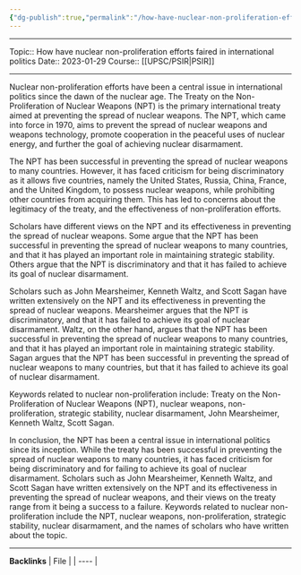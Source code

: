 ```yaml
---
{"dg-publish":true,"permalink":"/how-have-nuclear-non-proliferation-efforts-faired-in-international-politics/"}
---
```


----
Topic:: How have nuclear non-proliferation efforts faired in  international politics
Date:: 2023-01-29
Course:: [[UPSC/PSIR\|PSIR]] 

----
Nuclear non-proliferation efforts have been a central issue in international politics since the dawn of the nuclear age. The Treaty on the Non-Proliferation of Nuclear Weapons (NPT) is the primary international treaty aimed at preventing the spread of nuclear weapons. The NPT, which came into force in 1970, aims to prevent the spread of nuclear weapons and weapons technology, promote cooperation in the peaceful uses of nuclear energy, and further the goal of achieving nuclear disarmament.

The NPT has been successful in preventing the spread of nuclear weapons to many countries. However, it has faced criticism for being discriminatory as it allows five countries, namely the United States, Russia, China, France, and the United Kingdom, to possess nuclear weapons, while prohibiting other countries from acquiring them. This has led to concerns about the legitimacy of the treaty, and the effectiveness of non-proliferation efforts.

Scholars have different views on the NPT and its effectiveness in preventing the spread of nuclear weapons. Some argue that the NPT has been successful in preventing the spread of nuclear weapons to many countries, and that it has played an important role in maintaining strategic stability. Others argue that the NPT is discriminatory and that it has failed to achieve its goal of nuclear disarmament.

Scholars such as John Mearsheimer, Kenneth Waltz, and Scott Sagan have written extensively on the NPT and its effectiveness in preventing the spread of nuclear weapons. Mearsheimer argues that the NPT is discriminatory, and that it has failed to achieve its goal of nuclear disarmament. Waltz, on the other hand, argues that the NPT has been successful in preventing the spread of nuclear weapons to many countries, and that it has played an important role in maintaining strategic stability. Sagan argues that the NPT has been successful in preventing the spread of nuclear weapons to many countries, but that it has failed to achieve its goal of nuclear disarmament.

Keywords related to nuclear non-proliferation include: Treaty on the Non-Proliferation of Nuclear Weapons (NPT), nuclear weapons, non-proliferation, strategic stability, nuclear disarmament, John Mearsheimer, Kenneth Waltz, Scott Sagan.

In conclusion, the NPT has been a central issue in international politics since its inception. While the treaty has been successful in preventing the spread of nuclear weapons to many countries, it has faced criticism for being discriminatory and for failing to achieve its goal of nuclear disarmament. Scholars such as John Mearsheimer, Kenneth Waltz, and Scott Sagan have written extensively on the NPT and its effectiveness in preventing the spread of nuclear weapons, and their views on the treaty range from it being a success to a failure. Keywords related to nuclear non-proliferation include the NPT, nuclear weapons, non-proliferation, strategic stability, nuclear disarmament, and the names of scholars who have written about the topic.


---
**Backlinks**
| File |
| ---- |



